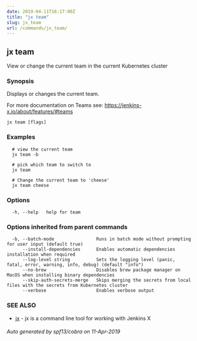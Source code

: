 ```yaml
---
date: 2019-04-11T16:17:00Z
title: "jx team"
slug: jx_team
url: /commands/jx_team/
---
```

## jx team

View or change the current team in the current Kubernetes cluster

### Synopsis

Displays or changes the current team. 

For more documentation on Teams see: https://jenkins-x.io/about/features/#teams

```
jx team [flags]
```

### Examples

```
  # view the current team
  jx team -b
  
  # pick which team to switch to
  jx team
  
  # Change the current team to 'cheese'
  jx team cheese
```

### Options

```
  -h, --help   help for team
```

### Options inherited from parent commands

```
  -b, --batch-mode                Runs in batch mode without prompting for user input (default true)
      --install-dependencies      Enables automatic dependencies installation when required
      --log-level string          Sets the logging level (panic, fatal, error, warning, info, debug) (default "info")
      --no-brew                   Disables brew package manager on MacOS when installing binary dependencies
      --skip-auth-secrets-merge   Skips merging the secrets from local files with the secrets from Kubernetes cluster
      --verbose                   Enables verbose output
```

### SEE ALSO

* [jx](/commands/jx/)	 - jx is a command line tool for working with Jenkins X

###### Auto generated by spf13/cobra on 11-Apr-2019
